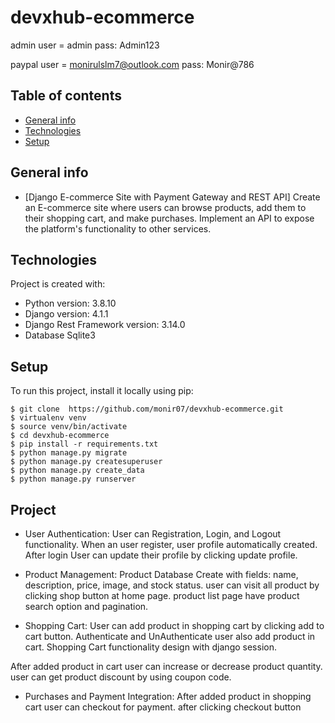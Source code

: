 # devxhub-ecommerce
admin user = admin
pass: Admin123

paypal user = monirulslm7@outlook.com
pass: Monir@786


## Table of contents
* [General info](#general-info)
* [Technologies](#technologies)
* [Setup](#setup)

## General info
* [Django E-commerce Site with Payment Gateway and REST API]
Create an E-commerce site where users can browse products, add them to their shopping cart,
and make purchases. Implement an API to expose the platform's functionality to other services.
	
## Technologies
Project is created with:
* Python version: 3.8.10
* Django version: 4.1.1
* Django Rest Framework version: 3.14.0
* Database Sqlite3
	
## Setup
To run this project, install it locally using pip:

```
$ git clone  https://github.com/monir07/devxhub-ecommerce.git
$ virtualenv venv
$ source venv/bin/activate
$ cd devxhub-ecommerce
$ pip install -r requirements.txt
$ python manage.py migrate
$ python manage.py createsuperuser
$ python manage.py create_data
$ python manage.py runserver
```

## Project

* User Authentication:
User can Registration, Login, and Logout functionality. When an user register, user profile automatically created. After login User can update their profile by clicking update profile.

* Product Management:
Product Database Create with fields: name, description, price, image, and stock status. user can visit all product by clicking shop button at home page. product list page have product search option and pagination.

* Shopping Cart:
User can add product in shopping cart by clicking add to cart button. Authenticate and UnAuthenticate user also add product in cart. Shopping Cart functionality design with django session.

After added product in cart user can increase or decrease product quantity. user can get product discount by using coupon code. 

* Purchases and Payment Integration:
After added product in shopping cart user can checkout for payment. after clicking checkout button 